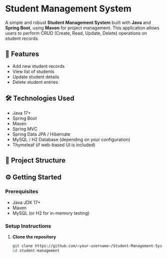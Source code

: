  # Student Management System

A simple and robust **Student Management System** built with **Java** and **Spring Boot**, using **Maven** for project management. This application allows users to perform CRUD (Create, Read, Update, Delete) operations on student records.

## 🚀 Features

- Add new student records
- View list of students
- Update student details
- Delete student entries


## 🛠️ Technologies Used

- Java 17+  
- Spring Boot  
- Maven  
- Spring MVC  
- Spring Data JPA / Hibernate  
- MySQL / H2 Database (depending on your configuration)  
- Thymeleaf (if web-based UI is included)

## 📁 Project Structure

## ⚙️ Getting Started

### Prerequisites

- Java JDK 17+
- Maven
- MySQL (or H2 for in-memory testing)

### Setup Instructions

1. **Clone the repository**
   ```bash
   git clone https://github.com/<your-username>/Student-Management-System.git
   cd student-management



